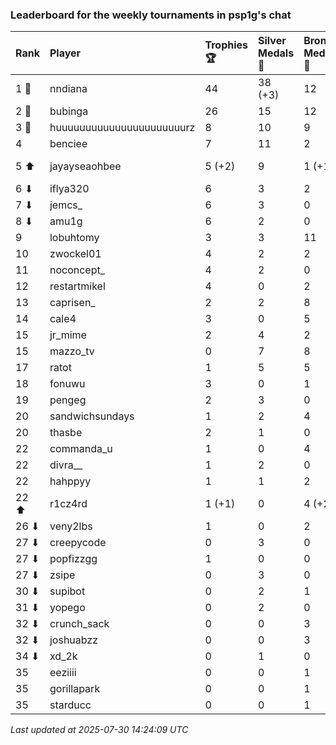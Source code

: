 ### Leaderboard for the weekly tournaments in psp1g's chat

| Rank  | Player                    | Trophies 🏆 | Silver Medals 🥈 | Bronze Medals 🥉 | Points       |
|:------|:--------------------------|:------------|:-----------------|:-----------------|:-------------|
| 1 🥇  | nndiana                   | 44          | 38 (+3)          | 12               | 176.0 (+3.0) |
| 2 🥈  | bubinga                   | 26          | 15               | 12               | 99.0         |
| 3 🥉  | huuuuuuuuuuuuuuuuuuuuuurz | 8           | 10               | 9                | 38.5         |
| 4     | benciee                   | 7           | 11               | 2                | 33.0         |
| 5 ⬆   | jayayseaohbee             | 5 (+2)      | 9                | 1 (+1)           | 24.5 (+6.5)  |
| 6 ⬇   | iflya320                  | 6           | 3                | 2                | 22.0         |
| 7 ⬇   | jemcs_                    | 6           | 3                | 0                | 21.0         |
| 8 ⬇   | amu1g                     | 6           | 2                | 0                | 20.0         |
| 9     | lobuhtomy                 | 3           | 3                | 11               | 17.5         |
| 10    | zwockel01                 | 4           | 2                | 2                | 15.0         |
| 11    | noconcept_                | 4           | 2                | 0                | 14.0         |
| 12    | restartmikel              | 4           | 0                | 2                | 13.0         |
| 13    | caprisen_                 | 2           | 2                | 8                | 12.0         |
| 14    | cale4                     | 3           | 0                | 5                | 11.5         |
| 15    | jr_mime                   | 2           | 4                | 2                | 11.0         |
| 15    | mazzo_tv                  | 0           | 7                | 8                | 11.0         |
| 17    | ratot                     | 1           | 5                | 5                | 10.5         |
| 18    | fonuwu                    | 3           | 0                | 1                | 9.5          |
| 19    | pengeg                    | 2           | 3                | 0                | 9.0          |
| 20    | sandwichsundays           | 1           | 2                | 4                | 7.0          |
| 20    | thasbe                    | 2           | 1                | 0                | 7.0          |
| 22    | commanda_u                | 1           | 0                | 4                | 5.0          |
| 22    | divra__                   | 1           | 2                | 0                | 5.0          |
| 22    | hahppyy                   | 1           | 1                | 2                | 5.0          |
| 22 ⬆  | r1cz4rd                   | 1 (+1)      | 0                | 4 (+2)           | 5.0 (+4.0)   |
| 26 ⬇  | veny2lbs                  | 1           | 0                | 2                | 4.0          |
| 27 ⬇  | creepycode                | 0           | 3                | 0                | 3.0          |
| 27 ⬇  | popfizzgg                 | 1           | 0                | 0                | 3.0          |
| 27 ⬇  | zsipe                     | 0           | 3                | 0                | 3.0          |
| 30 ⬇  | supibot                   | 0           | 2                | 1                | 2.5          |
| 31 ⬇  | yopego                    | 0           | 2                | 0                | 2.0          |
| 32 ⬇  | crunch_sack               | 0           | 0                | 3                | 1.5          |
| 32 ⬇  | joshuabzz                 | 0           | 0                | 3                | 1.5          |
| 34 ⬇  | xd_2k                     | 0           | 1                | 0                | 1.0          |
| 35    | eeziiii                   | 0           | 0                | 1                | 0.5          |
| 35    | gorillapark               | 0           | 0                | 1                | 0.5          |
| 35    | starducc                  | 0           | 0                | 1                | 0.5          |

_Last updated at 2025-07-30 14:24:09 UTC_